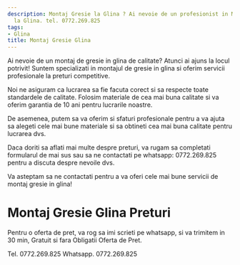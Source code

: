 ```yaml
---
description: Montaj Gresie la Glina ? Ai nevoie de un profesionist in Montaj Gresie
  la Glina. tel. 0772.269.825
tags:
- Glina
title: Montaj Gresie Glina
---
```



Ai nevoie de un montaj de gresie in glina de calitate? Atunci ai ajuns la locul potrivit! Suntem specializati in montajul de gresie in glina si oferim servicii profesionale la preturi competitive. 

Noi ne asiguram ca lucrarea sa fie facuta corect si sa respecte toate standardele de calitate. Folosim materiale de cea mai buna calitate si va oferim garantia de 10 ani pentru lucrarile noastre. 

De asemenea, putem sa va oferim si sfaturi profesionale pentru a va ajuta sa alegeti cele mai bune materiale si sa obtineti cea mai buna calitate pentru lucrarea dvs. 

Daca doriti sa aflati mai multe despre preturi, va rugam sa completati formularul de mai sus sau sa ne contactati pe whatsapp: 0772.269.825 pentru a discuta despre nevoile dvs. 

Va asteptam sa ne contactati pentru a va oferi cele mai bune servicii de montaj gresie in glina!

# Montaj Gresie Glina Preturi
Pentru o oferta de pret, va rog sa imi scrieti pe whatsapp, si va trimitem in 30 min, Gratuit si fara Obligatii Oferta de Pret.

Tel. 0772.269.825
Whatsapp. 0772.269.825